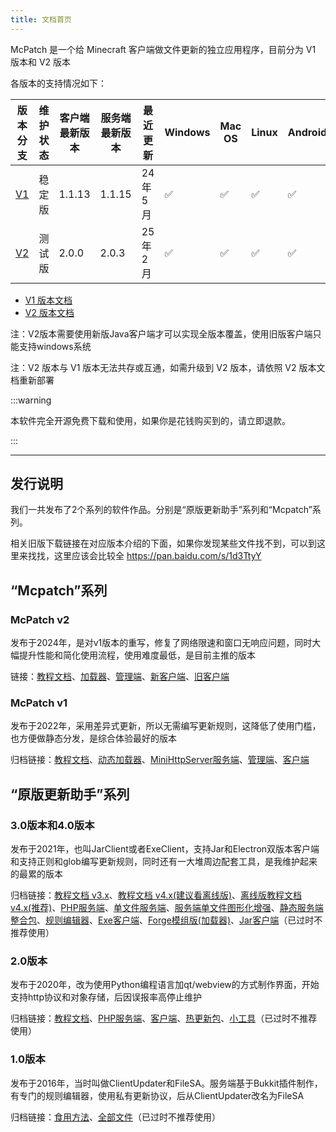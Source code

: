 ```yaml
---
title: 文档首页
---
```


McPatch 是一个给 Minecraft 客户端做文件更新的独立应用程序，目前分为 V1 版本和 V2 版本

各版本的支持情况如下：

| 版本分支 | 维护状态 | 客户端最新版本 | 服务端最新版本 | 最近更新 | Windows | Mac OS | Linux | Android |
| --- | --- | --- | --- | --- | --- | --- | --- | --- |
| [V1](/docs/v1-old/start.md) | 稳定版 | 1.1.13 | 1.1.15 | 24年5月 | ✅ | ✅ | ✅ | ✅ |
| [V2](/docs/v2/start.md) | 测试版 | 2.0.0 | 2.0.3 | 25年2月 | ✅ | ✅ | ✅ | ✅ |

- [V1 版本文档](/docs/v1-old/start.md)
- [V2 版本文档](/docs/v2/start.md)

注：V2版本需要使用新版Java客户端才可以实现全版本覆盖，使用旧版客户端只能支持windows系统

注：V2 版本与 V1 版本无法共存或互通，如需升级到 V2 版本，请依照 V2 版本文档重新部署

:::warning

本软件完全开源免费下载和使用，如果你是花钱购买到的，请立即退款。

:::

---

## 发行说明

我们一共发布了2个系列的软件作品。分别是“原版更新助手”系列和“Mcpatch”系列。

相关旧版下载链接在对应版本介绍的下面，如果你发现某些文件找不到，可以到这里来找找，这里应该会比较全 https://pan.baidu.com/s/1d3TtyY

## “Mcpatch”系列

### McPatch v2

发布于2024年，是对v1版本的重写，修复了网络限速和窗口无响应问题，同时大幅提升性能和简化使用流程，使用难度最低，是目前主推的版本

链接：[教程文档](https://balloonupdate.github.io/McPatchDocs/docs/v2)、[加载器](https://github.com/BalloonUpdate/McPatch2Loader/releases)、[管理端](https://github.com/BalloonUpdate/McPatch2/releases)、[新客户端](https://github.com/BalloonUpdate/Mcpatch2JavaClient/releases)、[旧客户端](https://github.com/BalloonUpdate/Mcpatch2RustClient/releases)

### McPatch v1

发布于2022年，采用差异式更新，所以无需编写更新规则，这降低了使用门槛，也方便做静态分发，是综合体验最好的版本

归档链接：[教程文档](https://balloonupdate.github.io/McPatchDocs/docs/v1-old/start)、[动态加载器](https://github.com/BalloonUpdate/DynamicLoader/releases)、[MiniHttpServer服务端](https://github.com/BalloonUpdate/MiniHttpServer/releases)、[管理端](https://github.com/BalloonUpdate/McPatchManage/releases)、[客户端](https://github.com/BalloonUpdate/McPatchClient/releases)

## “原版更新助手”系列

### 3.0版本和4.0版本

发布于2021年，也叫JarClient或者ExeClient，支持Jar和Electron双版本客户端和支持正则和glob编写更新规则，同时还有一大堆周边配套工具，是我维护起来的最累的版本

归档链接：[教程文档 v3.x](https://github.com/BalloonUpdate/Docs/tree/v3.2)、[教程文档 v4.x(建议看离线版)](https://github.com/BalloonUpdate/Docs/tree/main)、[离线版教程文档 v4.x(推荐)](https://github.com/BalloonUpdate/Docs/releases)、[PHP服务端](https://github.com/BalloonUpdate/PhpServer/releases/download/archive/php.server-4.2.zip)、[单文件服务端](https://github.com/BalloonUpdate/LittleServer/releases)、[服务端单文件图形化增强](https://github.com/BalloonUpdate/BalloonServer/releases)、[静态服务端整合包](https://github.com/BalloonUpdate/StaticServerForPages/releases)、[规则编辑器](https://github.com/BalloonUpdate/RuleEditorServer/releases)、[Exe客户端](https://github.com/BalloonUpdate/ExeClient/releases)、[Forge模组版(加载器)](https://github.com/BalloonUpdate/ModClient/releases)、[Jar客户端](https://github.com/BalloonUpdate/JarClient/releases)（已过时不推荐使用）

### 2.0版本

发布于2020年，改为使用Python编程语言加qt/webview的方式制作界面，开始支持http协议和对象存储，后因误报率高停止维护

归档链接：[教程文档](https://github.com/BalloonUpdate/Docs/tree/v2.8.4)、[PHP服务端](https://github.com/BalloonUpdate/PhpServer/releases/download/archive/php.server-2.8.zip)、[客户端](https://github.com/BalloonUpdate/Launcher/releases)、[热更新包](https://github.com/BalloonUpdate/Hotupdate/releases)、[小工具](https://github.com/BalloonUpdate/Tool/releases)（已过时不推荐使用）

### 1.0版本

发布于2016年，当时叫做ClientUpdater和FileSA。服务端基于Bukkit插件制作，有专门的规则编辑器，使用私有更新协议，后从ClientUpdater改名为FileSA

归档链接：[食用方法](https://github.com/BalloonUpdate/updater/blob/master/%E7%89%88%E6%9C%AC%E5%8F%91%E5%B8%83%E5%BD%92%E6%A1%A3/2020%E5%B9%B41%E6%9C%8828%E6%97%A5%E6%9B%B4%E6%96%B0/updater%E8%AF%A6%E7%BB%86%E7%9A%84%E9%A3%9F%E7%94%A8%E6%96%B9%E6%B3%951.2.2.docx)、[全部文件](https://github.com/BalloonUpdate/updater/tree/master/%E7%89%88%E6%9C%AC%E5%8F%91%E5%B8%83%E5%BD%92%E6%A1%A3)（已过时不推荐使用）


